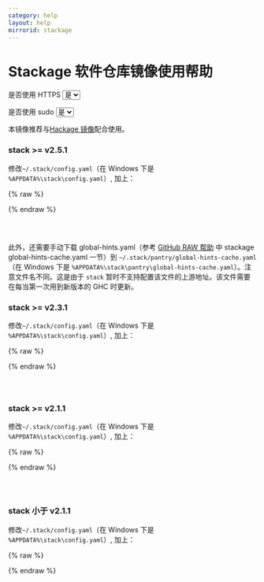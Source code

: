 ```yaml
---
category: help
layout: help
mirrorid: stackage
---
```


<!-- 本 markdown 从 mirrorz-org/mirrorz-help 自动生成，如需修改，请修改 mirrorz-org/mirrorz-help 的对应部分 -->

# Stackage 软件仓库镜像使用帮助

<form class="form-inline">
<div class="form-group">
	<label>是否使用 HTTPS</label>
	<select id="http-select" class="form-control content-select" data-target="#content-0,#content-1,#content-2,#content-3">
	  <option data-http_protocol="https://" selected>是</option>
	  <option data-http_protocol="http://">否</option>
	</select>
</div>
</form>


<form class="form-inline">
<div class="form-group">
	<label>是否使用 sudo</label>
	<select id="sudo-select" class="form-control content-select" data-target="#content-0,#content-1,#content-2,#content-3">
	  <option data-sudo="sudo " data-sudoE="sudo -E " selected>是</option>
	  <option data-sudo="" data-sudoE="">否</option>
	</select>
</div>
</form>



本镜像推荐与[Hackage 镜像](/help/hackage)配合使用。

### stack >= v2.5.1

修改`~/.stack/config.yaml`（在 Windows 下是 `%APPDATA%\stack\config.yaml`）, 加上：



{% raw %}
<script id="template-0" type="x-tmpl-markup">
setup-info-locations: ["{{http_protocol}}{{mirror}}/stack-setup.yaml"]
urls:
  latest-snapshot: {{http_protocol}}{{mirror}}/snapshots.json

snapshot-location-base: {{http_protocol}}{{mirror}}/stackage-snapshots/
</script>
{% endraw %}

<p></p>

<pre>
<code id="content-0" class="language-yaml" data-template="#template-0" data-select="#http-select,#sudo-select">
</code>
</pre>


此外，还需要手动下载 global-hints.yaml（参考 [GitHub RAW 帮助](/help/github-raw) 中 stackage global-hints-cache.yaml 一节）到 `~/.stack/pantry/global-hints-cache.yaml`（在 Windows 下是 `%APPDATA%\stack\pantry\global-hints-cache.yaml`）。注意文件名不同。这是由于 `stack` 暂时不支持配置该文件的上游地址。该文件需要在每当第一次用到新版本的 GHC 时更新。

### stack >= v2.3.1

修改`~/.stack/config.yaml`（在 Windows 下是 `%APPDATA%\stack\config.yaml`）, 加上：



{% raw %}
<script id="template-1" type="x-tmpl-markup">
setup-info-locations: ["{{http_protocol}}{{mirror}}/stack-setup.yaml"]
urls:
  latest-snapshot: {{http_protocol}}{{mirror}}/snapshots.json
</script>
{% endraw %}

<p></p>

<pre>
<code id="content-1" class="language-yaml" data-template="#template-1" data-select="#http-select,#sudo-select">
</code>
</pre>


### stack >= v2.1.1

修改`~/.stack/config.yaml`（在 Windows 下是 `%APPDATA%\stack\config.yaml`）, 加上：



{% raw %}
<script id="template-2" type="x-tmpl-markup">
setup-info: "{{http_protocol}}{{mirror}}/stack-setup.yaml"
urls:
  latest-snapshot: {{http_protocol}}{{mirror}}/snapshots.json
</script>
{% endraw %}

<p></p>

<pre>
<code id="content-2" class="language-yaml" data-template="#template-2" data-select="#http-select,#sudo-select">
</code>
</pre>


### stack 小于 v2.1.1

修改`~/.stack/config.yaml`（在 Windows 下是 `%APPDATA%\stack\config.yaml`）, 加上：



{% raw %}
<script id="template-3" type="x-tmpl-markup">
setup-info: "{{http_protocol}}{{mirror}}/stack-setup.yaml"
urls:
  latest-snapshot: {{http_protocol}}{{mirror}}/snapshots.json
  lts-build-plans: {{http_protocol}}{{mirror}}/lts-haskell/
  nightly-build-plans: {{http_protocol}}{{mirror}}/stackage-nightly/
</script>
{% endraw %}

<p></p>

<pre>
<code id="content-3" class="language-yaml" data-template="#template-3" data-select="#http-select,#sudo-select">
</code>
</pre>


